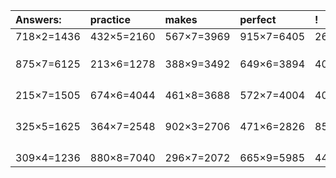 | Answers: | practice | makes | perfect | ! |
| :--- | :--- | :--- | :--- | :--- |
| 718×2=1436 | 432×5=2160 | 567×7=3969 | 915×7=6405 | 265×7=1855 | 
|   |   |   |   |   | 
|   |   |   |   |   | 
|   |   |   |   |   | 
| 875×7=6125 | 213×6=1278 | 388×9=3492 | 649×6=3894 | 403×9=3627 | 
|   |   |   |   |   | 
|   |   |   |   |   | 
|   |   |   |   |   | 
|   |   |   |   |   | 
| 215×7=1505 | 674×6=4044 | 461×8=3688 | 572×7=4004 | 409×9=3681 | 
|   |   |   |   |   | 
|   |   |   |   |   | 
|   |   |   |   |   | 
|   |   |   |   |   | 
| 325×5=1625 | 364×7=2548 | 902×3=2706 | 471×6=2826 | 852×8=6816 | 
|   |   |   |   |   | 
|   |   |   |   |   | 
|   |   |   |   |   | 
|   |   |   |   |   | 
| 309×4=1236 | 880×8=7040 | 296×7=2072 | 665×9=5985 | 440×3=1320 | 
